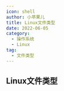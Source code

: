 ```yaml
---
icon: shell
author: 小苹果儿
title: Linux文件类型
date: 2022-06-05
category:
  - 操作系统
  - Linux
tag:
  - 文件类型
---
```


## Linux文件类型



